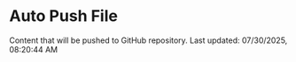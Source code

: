 # Auto Push File

Content that will be pushed to GitHub repository.
Last updated: 07/30/2025, 08:20:44 AM